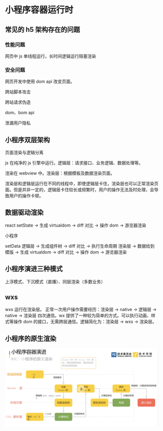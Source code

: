 # 小程序容器运行时

## 常见的 h5 架构存在的问题

### 性能问题

网页中 js 单线程运行，长时间逻辑运行阻塞渲染

### 安全问题

网页开发中使用 dom api 改变页面。

跨站脚本攻击

跨站请求伪造

dom、bom api

泄漏用户隐私

## 小程序双层架构

页面渲染与逻辑分离

js 在纯净的 js 引擎中运行。逻辑层：请求接口、业务逻辑、数据处理等。

渲染在 webview 中。渲染层：根据模板及数据渲染页面。

渲染层和逻辑层运行在不同的线程中，即使逻辑层卡住，渲染层也可以正常渲染页面。但是并非一定的，逻辑层卡住较长或频繁时，用户的操作无法及时处理，会导致用户的操作卡顿。

## 数据驱动渲染

react
setState -> 生成 virtualdom -> diff 对比 -> 操作 dom -> 游览器渲染

小程序

setData
逻辑层 -> 生成组件树 -> diff 对比 -> 执行生命周期
渲染层 -> 数据给到模版 -> 生成 virtualdom -> diff 对比 -> 操作 dom -> 游览器渲染

## 小程序演进三种模式

上浮模式、下沉模式（直播）、同层渲染（多数业务）

## wxs

wxs 运行在渲染层。
正常一次用户操作需要经历：渲染层 -> native -> 逻辑层 -> native -> 渲染层 四次通信。wx 提供了一种较为简单的方式。可以执行动画、样式等操作 dom 的接口，无需跨层通信。逻辑简化为：渲染层 -> wxs -> 渲染层。

## 小程序的原生渲染

![小程序的原生渲染](./1.png)
